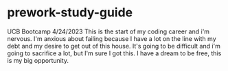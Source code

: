 # prework-study-guide
UCB Bootcamp 4/24/2023 This is the start of my coding career and i'm nervous. I'm anxious about failing because I have a lot on the line with my debt and my desire to get out of this house. It's going to be difficult and i'm going to sacrifice a lot, but I'm sure I got this. I have a dream to be free, this is my big opportunity.
